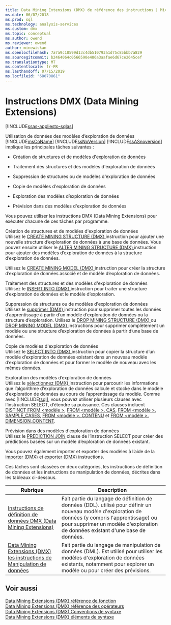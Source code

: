 ```yaml
---
title: Data Mining Extensions (DMX) de référence des instructions | Microsoft Docs
ms.date: 06/07/2018
ms.prod: sql
ms.technology: analysis-services
ms.custom: dmx
ms.topic: conceptual
ms.author: owend
ms.reviewer: owend
author: minewiskan
ms.openlocfilehash: 7a7a9c18599d13c4db510793a1d75c85bbb7a829
ms.sourcegitcommit: b2464064c0566590e486a3aafae6d67ce2645cef
ms.translationtype: MT
ms.contentlocale: fr-FR
ms.lasthandoff: 07/15/2019
ms.locfileid: "68070861"
---
```

# <a name="data-mining-extensions-dmx-statements"></a>Instructions DMX (Data Mining Extensions)
[!INCLUDE[ssas-appliesto-sqlas](../includes/ssas-appliesto-sqlas.md)]

  Utilisation de données des modèles d’exploration de données [!INCLUDE[msCoName](../includes/msconame-md.md)] [!INCLUDE[ssNoVersion](../includes/ssnoversion-md.md)] [!INCLUDE[ssASnoversion](../includes/ssasnoversion-md.md)] implique les principales tâches suivantes :  
  
-   Création de structures et de modèles d'exploration de données  
  
-   Traitement des structures et des modèles d'exploration de données  
  
-   Suppression de structures ou de modèles d'exploration de données  
  
-   Copie de modèles d'exploration de données  
  
-   Exploration des modèles d’exploration de données  
  
-   Prévision dans des modèles d'exploration de données  
  
 Vous pouvez utiliser les instructions DMX (Data Mining Extensions) pour exécuter chacune de ces tâches par programme.  
  
 Création de structures et de modèles d'exploration de données  
 Utilisez le [CREATE MINING STRUCTURE &#40;DMX&#41; ](../dmx/create-mining-structure-dmx.md) instruction pour ajouter une nouvelle structure d’exploration de données à une base de données. Vous pouvez ensuite utiliser le [ALTER MINING STRUCTURE &#40;DMX&#41; ](../dmx/alter-mining-structure-dmx.md) instruction pour ajouter des modèles d’exploration de données à la structure d’exploration de données.  
  
 Utilisez le [CREATE MINING MODEL &#40;DMX&#41; ](../dmx/create-mining-model-dmx.md) instruction pour créer la structure d’exploration de données associé et de modèle d’exploration de données.  
  
 Traitement des structures et des modèles d'exploration de données  
 Utilisez le [INSERT INTO &#40;DMX&#41; ](../dmx/insert-into-dmx.md) instruction pour traiter une structure d’exploration de données et le modèle d’exploration.  
  
 Suppression de structures ou de modèles d'exploration de données  
 Utilisez le [supprimer &#40;DMX&#41; ](../dmx/delete-dmx.md) instruction pour supprimer toutes les données d’apprentissage à partir d’un modèle d’exploration de données ou la structure d’exploration. Utilisez le [DROP MINING STRUCTURE &#40;DMX&#41; ](../dmx/drop-mining-structure-dmx.md) ou [DROP MINING MODEL &#40;DMX&#41; ](../dmx/drop-mining-model-dmx.md) instructions pour supprimer complètement un modèle ou une structure d’exploration de données à partir d’une base de données.  
  
 Copie de modèles d'exploration de données  
 Utilisez le [SELECT INTO &#40;DMX&#41; ](../dmx/select-into-dmx.md) instruction pour copier la structure d’un modèle d’exploration de données existant dans un nouveau modèle d’exploration de données et pour former le modèle de nouveau avec les mêmes données.  
  
 Exploration des modèles d’exploration de données  
 Utilisez le [sélectionnez &#40;DMX&#41; ](../dmx/select-dmx.md) instruction pour parcourir les informations que l’algorithme d’exploration de données calcule et stocke dans le modèle d’exploration de données au cours de l’apprentissage du modèle. Comme avec [!INCLUDE[tsql](../includes/tsql-md.md)], vous pouvez utiliser plusieurs clauses avec l’instruction SELECT, d’étendre sa puissance. Ces clauses incluent [DISTINCT FROM \<modèle >](../dmx/select-distinct-from-model-dmx.md), [FROM \<modèle >. CAS](../dmx/select-from-model-cases-dmx.md), [FROM \<modèle >. SAMPLE_CASES](../dmx/select-from-model-sample-cases-dmx.md), [FROM \<modèle >. CONTENU](../dmx/select-from-model-content-dmx.md) et [FROM \<modèle >. DIMENSION_CONTENT](../dmx/select-from-model-dimension-content-dmx.md).  
  
 Prévision dans des modèles d'exploration de données  
 Utilisez le [PREDICTION JOIN](../dmx/select-from-model-prediction-join-dmx.md) clause de l’instruction SELECT pour créer des prédictions basées sur un modèle d’exploration de données existant.  
  
 Vous pouvez également importer et exporter des modèles à l’aide de la [importer &#40;DMX&#41; ](../dmx/import-dmx.md) et [exporter &#40;DMX&#41; ](../dmx/export-dmx.md) instructions.  
  
 Ces tâches sont classées en deux catégories, les instructions de définition de données et les instructions de manipulation de données, décrites dans les tableaux ci-dessous.  
  
|Rubrique|Description|  
|-----------|-----------------|  
|[Instructions de définition de données DMX &#40;Data Mining Extensions&#41;](../dmx/dmx-statements-data-definition.md)|Fait partie du langage de définition de données (DDL). utilisé pour définir un nouveau modèle d'exploration de données (y compris l'apprentissage) ou pour supprimer un modèle d'exploration de données existant d'une base de données.|  
|[Data Mining Extensions &#40;DMX&#41; les instructions de Manipulation de données](../dmx/dmx-statements-data-manipulation.md)|Fait partie du langage de manipulation de données (DML). Est utilisé pour utiliser les modèles d'exploration de données existants, notamment pour explorer un modèle ou pour créer des prévisions.|  
  
## <a name="see-also"></a>Voir aussi  
 [Data Mining Extensions &#40;DMX&#41; référence de fonction](../dmx/data-mining-extensions-dmx-function-reference.md)   
 [Data Mining Extensions &#40;DMX&#41; référence des opérateurs](../dmx/data-mining-extensions-dmx-operator-reference.md)   
 [Data Mining Extensions &#40;DMX&#41; Conventions de syntaxe](../dmx/data-mining-extensions-dmx-syntax-conventions.md)   
 [Data Mining Extensions &#40;DMX&#41; éléments de syntaxe](../dmx/data-mining-extensions-dmx-syntax-elements.md)  
  
  
